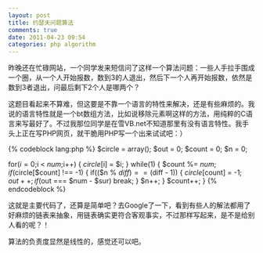 ```yaml
---
layout: post
title: 约瑟夫问题算法
comments: true
date: 2011-04-23 09:54
categories: php algorithm
---
```


昨晚还在忙碌网站，一个同学发来短信问了这样一个算法问题：一些人手拉手围成一个圈，从一个人开始报数，数到3的人退出，然后下一个人再开始报数，依然是数到3者退出，问最后剩下2个人是哪两个？

这题目看起来不算难，但这要是不靠一个语言的特性来解决，还是有些麻烦的。我说的语言特性就是一个bt数组方法，比如说移除元素啊这样的方法，用纯粹的C语言来写最好了。不过我那位同学是在雪VB.net不知道那里有没有语言特性。我手头上正在写PHP网页，就干脆用PHP写一个出来试试吧：）  


{% codeblock lang:php %}
$circle = array();
$out = 0;
$count = 0;
$n = 0;

for($i = 0;$i < $num;$i++) {
$circle[$i] = $i;
}
while(1) {
$count %= $num;
if($circle[$count] !== -1) {
if(($n % $diff) == ($diff - 1)) {
$circle[$count] = -1;
$out++;
if($out === $num - $sur)
break;
}
$n++;
}
$count++;
}
{% endcodeblock %}

这就是主要代码了，还算是简单吧？去Google了一下，看到有些人的解法都用了好麻烦的链表来抽象，用链表确实更符合客观事实，不过那样写起来，是不是给别人看的呢？！

算法的负责度显然是线性的，感觉还可以吧。